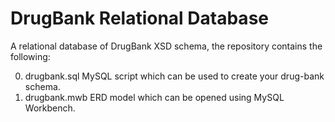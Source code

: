 # DrugBank Relational Database 

A relational database of DrugBank XSD schema, the repository contains the following:

0. drugbank.sql MySQL script which can be used to create your drug-bank schema.
0. drugbank.mwb ERD model which can be opened using MySQL Workbench. 
